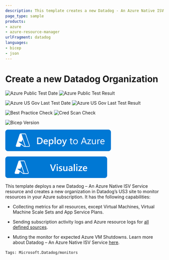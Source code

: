```yaml
---
description: This template creates a new Datadog - An Azure Native ISV Service resource and a Datadog organization to monitor resources in your subscription.
page_type: sample
products:
- azure
- azure-resource-manager
urlFragment: datadog
languages:
- bicep
- json
---
```

# Create a new Datadog Organization

![Azure Public Test Date](https://azurequickstartsservice.blob.core.windows.net/badges/quickstarts/microsoft.datadog/datadog/PublicLastTestDate.svg)
![Azure Public Test Result](https://azurequickstartsservice.blob.core.windows.net/badges/quickstarts/microsoft.datadog/datadog/PublicDeployment.svg)

![Azure US Gov Last Test Date](https://azurequickstartsservice.blob.core.windows.net/badges/quickstarts/microsoft.datadog/datadog/FairfaxLastTestDate.svg)
![Azure US Gov Last Test Result](https://azurequickstartsservice.blob.core.windows.net/badges/quickstarts/microsoft.datadog/datadog/FairfaxDeployment.svg)

![Best Practice Check](https://azurequickstartsservice.blob.core.windows.net/badges/quickstarts/microsoft.datadog/datadog/BestPracticeResult.svg)
![Cred Scan Check](https://azurequickstartsservice.blob.core.windows.net/badges/quickstarts/microsoft.datadog/datadog/CredScanResult.svg)

![Bicep Version](https://azurequickstartsservice.blob.core.windows.net/badges/quickstarts/microsoft.datadog/datadog/BicepVersion.svg)

[![Deploy To Azure](https://raw.githubusercontent.com/Azure/azure-quickstart-templates/master/1-CONTRIBUTION-GUIDE/images/deploytoazure.svg?sanitize=true)](https://portal.azure.com/#create/Microsoft.Template/uri/https%3A%2F%2Fraw.githubusercontent.com%2FAzure%2Fazure-quickstart-templates%2Fmaster%2Fquickstarts%2Fmicrosoft.datadog%2Fdatadog%2Fazuredeploy.json/createUIDefinitionUri/https%3A%2F%2Fraw.githubusercontent.com%2FAzure%2Fazure-quickstart-templates%2Fmaster%2Fquickstarts%2Fmicrosoft.datadog%2Fdatadog%2FcreateUiDefinition.json)

[![Visualize](https://raw.githubusercontent.com/Azure/azure-quickstart-templates/master/1-CONTRIBUTION-GUIDE/images/visualizebutton.svg?sanitize=true)](http://armviz.io/#/?load=https%3A%2F%2Fraw.githubusercontent.com%2FAzure%2Fazure-quickstart-templates%2Fmaster%2Fquickstarts%2Fmicrosoft.datadog%2Fdatadog%2Fazuredeploy.json)

This template deploys a new Datadog – An Azure Native ISV Service resource and creates a new organization in Datadog’s US3 site to monitor resources in your Azure subscription. It has the following capabilities:

- Collecting metrics for all resources, except Virtual Machines, Virtual Machine Scale Sets and App Service Plans.

- Sending subscription activity logs and Azure resource logs for [all defined sources](https://learn.microsoft.com/en-us/azure/azure-monitor/essentials/resource-logs-categories?WT.mc_id=Portal-Azure_Marketplace_Datadog).

- Muting the monitor for expected Azure VM Shutdowns. Learn more about Datadog – An Azure Native ISV Service [here](https://aka.ms/ANIS/Datadog/Docs).

`Tags: Microsoft.Datadog/monitors`

